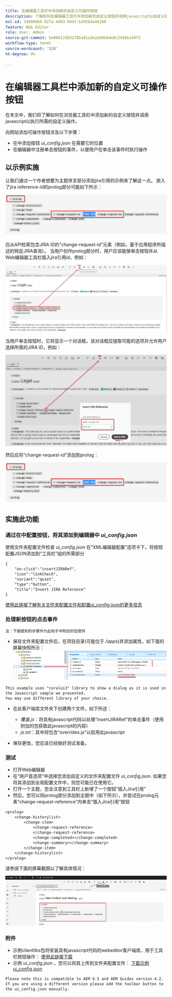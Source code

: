 ```yaml
---
title: 在编辑器工具栏中添加新的自定义可操作按钮
description: 了解如何在编辑器工具栏中添加新的自定义按钮并调用javascript以自定义操作它。
exl-id: 34999db6-027a-4d93-944f-b285b4a44288
feature: Web Editor
role: User, Admin
source-git-commit: be06612d832785a91a3b2a89b84e0c2438ba30f2
workflow-type: tm+mt
source-wordcount: '528'
ht-degree: 0%

---
```


# 在编辑器工具栏中添加新的自定义可操作按钮

在本文中，我们将了解如何在浏览器工具栏中添加新的自定义按钮并调用javascript以执行所需的自定义操作。

向网站添加可操作按钮涉及以下步骤：
- 在中添加按钮 *ui_config.json* 在需要它的位置
- 在编辑器中注册单击按钮的事件，以便用户在单击该事件时执行操作


## 以示例实施

让我们通过一个作者想要为主题序言部分添加jira引用的示例来了解这一点。 嵌入了jira reference-id的prolog部分可能如下所示：

![带有JIRA ID引用的Prolog部分](../../../assets/authoring/webeditor-add-customtoolbarbutton-prolog-sample.png)

应从API检索包含JIRA ID的“change-request-id”元素（例如，基于应用程序所描述的特定JIRA查询）。 当用户创作prolog部分时，用户应该能够单击按钮并从Web编辑器工具栏插入jira引用id，例如：

![prolog部分 — 添加JIRA引用](../../../assets/authoring/webeditor-add-customtoolbarbutton-prolog-insertjirareference.png)

当用户单击按钮时，它将显示一个对话框，该对话框应提取可能的选项并允许用户选择所需的JIRA ID，例如：

![Prolog部分添加JIRA ID对话框](../../../assets/authoring/webeditor-add-customtoolbarbutton-prolog-insertjirareference-dialog.png)

然后应将“change-request-id”添加到prolog：

![带有JIRA ID引用的Prolog部分](../../../assets/authoring/webeditor-add-customtoolbarbutton-prolog-sample.png)



## 实施此功能


### 通过在中配置按钮，将其添加到编辑器中 *ui_config.json*

使用文件夹配置文件检查 *ui_config.json* 在“XML编辑器配置”选项卡下，将按钮配置JSON添加到“工具栏”组的所需部分

```
{
    "on-click":"insertJIRARef",
    "icon":"linkCheck",
    "variant":"quiet",
    "type":"button",
    "title":"Insert JIRA Reference"
}
```

[使用此链接了解有关文件夹配置文件和配置ui_config.json的更多信息](https://experienceleague.adobe.com/docs/experience-manager-guides-learn/videos/advanced-user-guide/editor-configuration.html?lang=en)


### 处理新按钮的点击事件

    注：下面提到的步骤作为此帖子中附加的包提供


- 保存文件夹配置文件后，在项目目录(可能位于 */apps*)并添加属性，如下面的屏幕快照所示：
  ![Webeditor的客户端库设置](../../../assets/authoring/webeditor-add-customtoolbarbutton-clientlibrarysettings.png)

```
This example uses "coralui3" library to show a dialog as it is used in the Javascript sample we presented.
You may use different library of your choice.
```

- 在此客户端库文件夹下创建两个文件，如下所述：
   - *覆盖.js*：将具有javascript代码以处理“insertJIRARef”的单击事件（使用附加的包获取此javascript的内容）
   - *js.txt*：其中将包含“overrides.js”以启用此javascript

- 保存更改，您应该已经做好测试准备。


### 测试

- 打开Web编辑器
- 在“用户首选项”中选择您添加自定义的文件夹配置文件 *ui_config.json*. 如果您将其添加到全局配置文件中，则您可能已在使用它。
- 打开一个主题，您会注意到工具栏上新增了一个按钮“插入Jira引用”
- 然后，您可以将prolog部分添加到主题中（如下所示），并尝试在prolog元素“change-request-reference”内单击“插入Jira引用”按钮

```
<prolog>
    <change-historylist>
        <change-item>
            <change-request-reference>
            </change-request-reference>
            <change-completed></change-completed>
            <change-summary></change-summary>
        </change-item>
    </change-historylist>
</prolog>
```

请参阅下面的屏幕截图以了解具体情况：

![“测试新项”按钮](../../../assets/authoring/webeditor-add-customtoolbarbutton-testing.png)


### 附件

- 示例clientlibs包将安装具有javascript代码的webeditor客户端库，用于工具栏按钮操作： [使用此链接下载](../../../assets/authoring/webeditor-addbuttonontoolbar-insertjira-clientlib.zip)
- 示例 *ui_config.json* ，您可以将其上传到文件夹配置文件： [下载示例ui_config.json](../../../assets/authoring/sample_ui_config_Guides4.2-InsertJiraReference.json)

```
Please note this is compatible to AEM 6.5 and AEM Guides version 4.2.
If you are using a different version please add the toolbar button to the ui_config.json manually.
```
